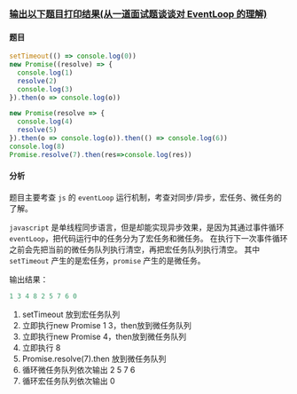 ### [输出以下题目打印结果(从一道面试题谈谈对 EventLoop 的理解)](https://mp.weixin.qq.com/s/3WLuVR4NWnDUOsVQuTSYJw)
#### 题目
```js
setTimeout(() => console.log(0))
new Promise((resolve) => {
  console.log(1)
  resolve(2)
  console.log(3)
}).then(o => console.log(o))

new Promise(resolve => {
  console.log(4)
  resolve(5)
}).then(o => console.log(o)).then(() => console.log(6))
console.log(8)
Promise.resolve(7).then(res=>console.log(res))
```

#### 分析
题目主要考查 `js` 的 `eventLoop` 运行机制，考查对同步/异步，宏任务、微任务的了解。

`javascript` 是单线程同步语言，但是却能实现异步效果，是因为其通过事件循环 `eventLoop`，把代码运行中的任务分为了宏任务和微任务。
在执行下一次事件循环之前会先把当前的微任务队列执行清空，再把宏任务队列执行清空。
其中 `setTimeout` 产生的是宏任务，`promise` 产生的是微任务。

输出结果：
```js
1 3 4 8 2 5 7 6 0
```
1. setTimeout 放到宏任务队列
2. 立即执行new Promise 1 3，then放到微任务队列
3. 立即执行new Promise 4，then放到微任务队列
4. 立即执行 8
5. Promise.resolve(7).then 放到微任务队列 
5. 循环微任务队列依次输出 2 5 7 6 
6. 循环宏任务队列依次输出 0